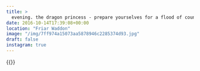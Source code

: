 ```yaml
---
title: >
  evening. the dragon princess - prepare yourselves for a flood of countryside photos. 🌳#vsco #vscofilm #cat #cats #portrait #candid
date: 2016-10-14T17:39:08+00:00
location: "Friar Waddon"
image: "/img/7ff974a15073aa5878946c2285374d93.jpg"
draft: false
instagram: true
---
```


{{<photo src="/img/7ff974a15073aa5878946c2285374d93.jpg">}}
